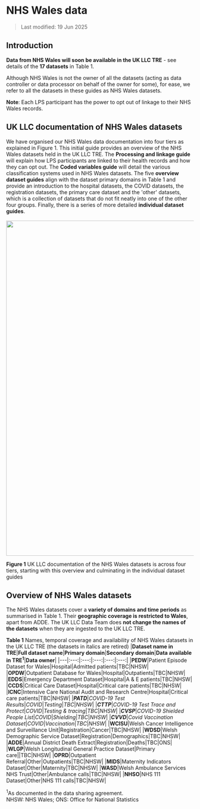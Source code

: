 # NHS Wales data
>Last modified: 19 Jun 2025
## Introduction  
**Data from NHS Wales will soon be available in the UK LLC TRE** - see details of the **17 datasets** in Table 1. 

Although NHS Wales is not the owner of all the datasets (acting as data controller or data processor on behalf of the owner for some), for ease, we refer to all the datasets in these guides as NHS Wales datasets.  

**Note**: Each LPS participant has the power to opt out of linkage to their NHS Wales records.  


## UK LLC documentation of NHS Wales datasets
We have organised our NHS Wales data documentation into four tiers as explained in Figure 1. This initial guide provides an overview of the NHS Wales datasets held in the UK LLC TRE. The **Processing and linkage guide** will explain how LPS participants are linked to their health records and how they can opt out. The **Coded variables guide** will detail the various classification systems used in NHS Wales datasets. The five **overview dataset guides** align with the dataset primary domains in Table 1 and provide an introduction to the hospital datasets, the COVID datasets, the registration datasets, the primary care dataset and the 'other' datasets, which is a collection of datasets that do not fit neatly into one of the other four groups. Finally, there is a series of more detailed **individual dataset guides**.  
</br>
<img src="../../images/NHSW_IntroDocumentation_Figure1.jpg" width="900"/>

**Figure 1** UK LLC documentation of the NHS Wales datasets is across four tiers, starting with this overview and culminating in the individual dataset guides

## Overview of NHS Wales datasets
The NHS Wales datasets cover a **variety of domains and time periods** as summarised in Table 1. Their **geographic coverage is restricted to Wales**, apart from ADDE. The UK LLC Data Team does **not change the names of the datasets** when they are ingested to the UK LLC TRE.      

**Table 1** Names, temporal coverage and availability of NHS Wales datasets in the UK LLC TRE (the datasets in italics are retired) 
|**Dataset name in TRE**|**Full dataset name**|**Primary domain**|**Secondary domain**|**Data available in TRE<sup>1</sup>**|**Data owner**|
|---|:---:|:---:|:---:|:---:|:---:|
|**PEDW**|Patient Episode Dataset for Wales|Hospital|Admitted patients|TBC|NHSW|
|**OPDW**|Outpatient Database for Wales|Hospital|Outpatients|TBC|NHSW|
|**EDDS**|Emergency Department Dataset|Hospital|A & E patients|TBC|NHSW|
|**CCDS**|Critical Care Dataset|Hospital|Critical care patients|TBC|NHSW|
|**ICNC**|Intensive Care National Audit and Research Centre|Hospital|Critical care patients|TBC|NHSW|
|***PATD***|*COVID-19 Test Results*|*COVID*|*Testing*|*TBC*|*NHSW*|
|***CTTP***|*COVID-19 Test Trace and Protect*|*COVID*|*Testing & tracing*|*TBC*|*NHSW*|
|***CVSP***|*COVID-19 Shielded People List*|*COVID*|*Shielding*|*TBC*|*NHSW*|
|***CVVD***|*Covid Vaccination Dataset*|*COVID*|*Vaccination*|*TBC*|*NHSW*|
|**WCISU**|Welsh Cancer Intelligence and Surveillance Unit|Registration|Cancer|TBC|NHSW|
|**WDSD**|Welsh Demographic Service Dataset|Registration|Demographics|TBC|NHSW|
|**ADDE**|Annual District Death Extract|Registration|Deaths|TBC|ONS|   
|**WLGP**|Welsh Longitudinal General Practice Dataset|Primary care||TBC|NHSW|
|**OPRD**|Outpatient Referral|Other|Outpatients|TBC|NHSW|
|**MIDS**|Maternity Indicators Dataset|Other|Maternity|TBC|NHSW|
|**WASD**|Welsh Ambulance Services NHS Trust|Other|Ambulance calls|TBC|NHSW|
|**NHSO**|NHS 111 Dataset|Other|NHS 111 calls|TBC|NHSW|

<sup>1</sup>As documented in the data sharing agreement.  
NHSW: NHS Wales; ONS: Office for National Statistics




